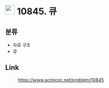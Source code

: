 # <img src="https://d2gd6pc034wcta.cloudfront.net/tier/7.svg" width="30"> 10845. 큐

## 분류
* 자료 구조
* 큐

## Link
> https://www.acmicpc.net/problem/10845